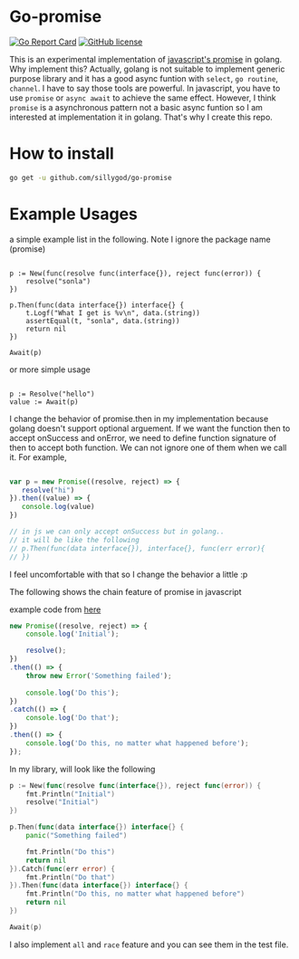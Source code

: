 # Go-promise

[![Go Report Card](https://goreportcard.com/badge/github.com/sillygod/go-promise)](https://goreportcard.com/report/github.com/sillygod/go-promise) [![GitHub license](https://img.shields.io/github/license/sillygod/go-promise.svg)](https://github.com/sillygod/go-promise/blob/master/LICENSE)

This is an experimental implementation of [javascript's promise](https://developer.mozilla.org/en-US/docs/Web/JavaScript/Reference/Global_Objects/Promise) in golang. Why implement this? Actually, golang is not suitable to implement generic purpose library and it has a good async funtion with `select`, `go routine`, `channel`. I have to say those tools are powerful. In javascript, you have to use `promise` or `async await` to achieve the same effect. However, I think `promise` is a asynchronous pattern not a basic async funtion so I am interested at implementation it in golang. That's why I create this repo.


# How to install

```sh
go get -u github.com/sillygod/go-promise
```

# Example Usages

a simple example list in the following. Note I ignore the package name (promise)

```golang

p := New(func(resolve func(interface{}), reject func(error)) {
    resolve("sonla")
})

p.Then(func(data interface{}) interface{} {
    t.Logf("What I get is %v\n", data.(string))
    assertEqual(t, "sonla", data.(string))
    return nil
})

Await(p)

```

or more simple usage

```golang

p := Resolve("hello")
value := Await(p)

```

I change the behavior of promise.then in my implementation because golang doesn't support optional arguement. If we want the function then to accept onSuccess and onError, we need to define function signature of then to accept both function. We can not ignore one of them when we call it. For example,

```js

var p = new Promise((resolve, reject) => {
   resolve("hi")
}).then((value) => {
   console.log(value)
})

// in js we can only accept onSuccess but in golang..
// it will be like the following
// p.Then(func(data interface{}), interface{}, func(err error){
// })

```

I feel uncomfortable with that so I change the behavior a little :p

The following shows the chain feature of promise in javascript

example code from [here](https://developer.mozilla.org/en-US/docs/Web/JavaScript/Guide/Using_promises#Chaining_after_a_catch)
```js
new Promise((resolve, reject) => {
    console.log('Initial');

    resolve();
})
.then(() => {
    throw new Error('Something failed');
        
    console.log('Do this');
})
.catch(() => {
    console.log('Do that');
})
.then(() => {
    console.log('Do this, no matter what happened before');
});

```

In my library, will look like the following

```go
p := New(func(resolve func(interface{}), reject func(error)) {
    fmt.Println("Initial")
    resolve("Initial")
})

p.Then(func(data interface{}) interface{} {
    panic("Something failed")

    fmt.Println("Do this")
    return nil
}).Catch(func(err error) {
    fmt.Println("Do that")
}).Then(func(data interface{}) interface{} {
    fmt.Println("Do this, no matter what happened before")
    return nil
})

Await(p)
```

I also implement `all` and `race` feature and you can see them in the test file.

